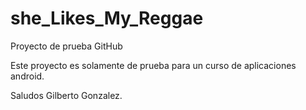 # she_Likes_My_Reggae
Proyecto de prueba GitHub


Este proyecto es solamente de prueba para un curso de aplicaciones android.


Saludos Gilberto Gonzalez.
